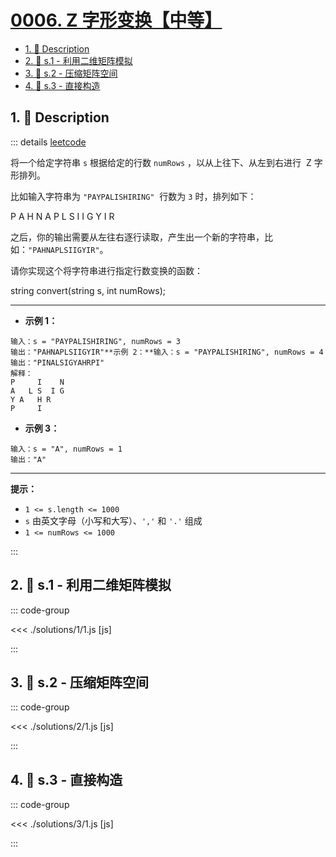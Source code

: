 # [0006. Z 字形变换【中等】](https://github.com/tnotesjs/TNotes.leetcode/tree/main/notes/0006.%20Z%20%E5%AD%97%E5%BD%A2%E5%8F%98%E6%8D%A2%E3%80%90%E4%B8%AD%E7%AD%89%E3%80%91)

<!-- region:toc -->

- [1. 📝 Description](#1--description)
- [2. 🎯 s.1 - 利用二维矩阵模拟](#2--s1---利用二维矩阵模拟)
- [3. 🎯 s.2 - 压缩矩阵空间](#3--s2---压缩矩阵空间)
- [4. 🎯 s.3 - 直接构造](#4--s3---直接构造)

<!-- endregion:toc -->

## 1. 📝 Description

::: details [leetcode](https://leetcode.cn/problems/zigzag-conversion/)

将一个给定字符串 `s` 根据给定的行数 `numRows` ，以从上往下、从左到右进行  Z 字形排列。

比如输入字符串为 `"PAYPALISHIRING"`  行数为 `3` 时，排列如下：

P A H N A P L S I I G Y I R

之后，你的输出需要从左往右逐行读取，产生出一个新的字符串，比如：`"PAHNAPLSIIGYIR"`。

请你实现这个将字符串进行指定行数变换的函数：

string convert(string s, int numRows);

---

- **示例 1：**

```
输入：s = "PAYPALISHIRING", numRows = 3
输出："PAHNAPLSIIGYIR"**示例 2：**输入：s = "PAYPALISHIRING", numRows = 4
输出："PINALSIGYAHRPI"
解释：
P     I    N
A   L S  I G
Y A   H R
P     I
```

- **示例 3：**

```
输入：s = "A", numRows = 1
输出："A"
```

---

**提示：**

- `1 <= s.length <= 1000`
- `s` 由英文字母（小写和大写）、`','` 和 `'.'` 组成
- `1 <= numRows <= 1000`

:::

## 2. 🎯 s.1 - 利用二维矩阵模拟

::: code-group

<<< ./solutions/1/1.js [js]

:::

## 3. 🎯 s.2 - 压缩矩阵空间

::: code-group

<<< ./solutions/2/1.js [js]

:::

## 4. 🎯 s.3 - 直接构造

::: code-group

<<< ./solutions/3/1.js [js]

:::
